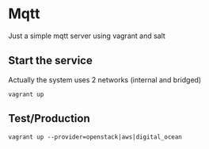 # Mqtt

Just a simple mqtt server using vagrant and salt

## Start the service

Actually the system uses 2 networks (internal and bridged)

```
vagrant up
```

## Test/Production

```
vagrant up --provider=openstack|aws|digital_ocean
```

